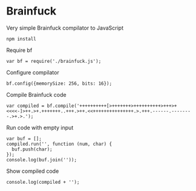# Brainfuck

Very simple Brainfuck compilator to JavaScript

```
npm install
```

Require bf
```
var bf = require('./brainfuck.js');
```

Configure compilator
```
bf.config({memorySize: 256, bits: 16});
```

Compile Brainfuck code
```
var compiled = bf.compile('++++++++++[>+++++++>++++++++++>+++>+<<<<-]>++.>+.+++++++..+++.>++.<<+++++++++++++++.>.+++.------.--------.>+.>.');
```

Run code with empty input
```
var buf = [];
compiled.run('', function (num, char) {
  buf.push(char);
});
console.log(buf.join(''));
```

Show compiled code
```
console.log(compiled + '');
```
